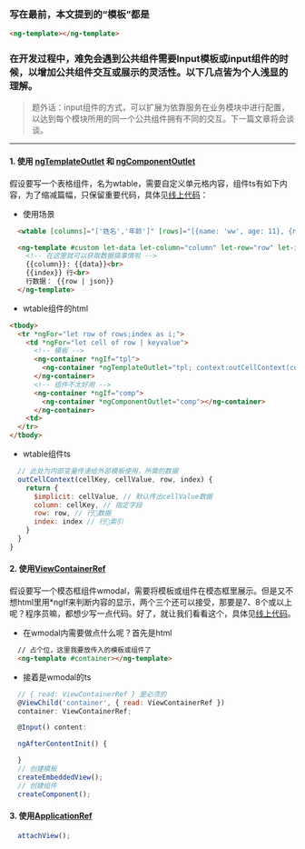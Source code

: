 ### 写在最前，本文提到的“模板”都是

```html
<ng-template></ng-template>
```

### 在开发过程中，难免会遇到公共组件需要Input模板或input组件的时候，以增加公共组件交互或展示的灵活性。以下几点皆为个人浅显的理解。

> 题外话：input组件的方式，可以扩展为依靠服务在业务模块中进行配置，以达到每个模块所用的同一个公共组件拥有不同的交互。下一篇文章将会谈谈。

<hr>

#### 1. 使用 [ngTemplateOutlet](https://angular.cn/api/common/NgTemplateOutlet) 和 [ngComponentOutlet](https://angular.cn/api/common/NgComponentOutlet)

假设要写一个表格组件，名为wtable，需要自定义单元格内容，组件ts有如下内容，为了缩减篇幅，只保留重要代码，具体见[线上代码](https://stackblitz.com/edit/angular-creat-tpl-or-comp?file=src%2Fapp%2Fwtable%2Fwtable.component.ts)：

* 使用场景

```html
  <wtable [columns]="['姓名','年龄']" [rows]="[{name: 'ww', age: 11}, {name:'yy', age: 22}]" [cellContent]="custom"></wtable>

  <ng-template #custom let-data let-column="column" let-row="row" let-index="index">
    <!-- 在这里就可以获取数据搞事情啦 -->
    {{column}}: {{data}}<br>
    {{index}} 行<br>
    行数据： {{row | json}}
  </ng-template>
```

* wtable组件的html

```html
<tbody>
  <tr *ngFor="let row of rows;index as i;">
    <td *ngFor="let cell of row | keyvalue">
      <!-- 模板 -->
      <ng-container *ngIf="tpl">
        <ng-container *ngTemplateOutlet="tpl; context:outCellContext(cell.key, cell.value, row, i);"></ng-container>
      </ng-container>
      <!-- 组件不太好用 -->
      <ng-container *ngIf="comp">
        <ng-container *ngComponentOutlet="comp"></ng-container>
      </ng-container>
    <td>
  </tr>
</tbody>
```

* wtable组件ts

```javascript
  // 此处为内部变量传递给外部模板使用，所需的数据
  outCellContext(cellKey, cellValue, row, index) {
    return {
      $implicit: cellValue, // 默认传出cellValue数据
      column: cellKey, // 指定字段
      row: row, // 行数据
      index: index // 行索引
    }
  }
}
```

#### 2. 使用[ViewContainerRef](https://angular.cn/api/core/ViewContainerRef)

假设要写一个模态框组件wmodal，需要将模板或组件在模态框里展示。但是又不想html里用*ngIf来判断内容的显示，两个三个还可以接受，那要是7、8个或以上呢？程序员嘛，都想少写一点代码。好了，就让我们看看这个，具体见[线上代码](https://stackblitz.com/edit/angular-creat-tpl-or-comp?file=src%2Fapp%2Fwmodal%2Fwmodal.component.ts)。

* 在wmodal内需要做点什么呢？首先是html

```html
  // 占个位，这里我要放传入的模板或组件了
  <ng-template #container></ng-template>
```

* 接着是wmodal的ts

```javascript
  // { read: ViewContainerRef } 是必须的
  @ViewChild('container', { read: ViewContainerRef })
  container: ViewContainerRef;

  @Input() content: 

  ngAfterContentInit() {

  }
  // 创建模板
  createEmbeddedView();
  // 创建组件
  createComponent();
```

#### 3. 使用[ApplicationRef](https://angular.cn/api/core/ApplicationRef)

```javascript
  attachView();
```